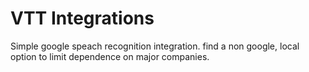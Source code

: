 # VTT Integrations

Simple google speach recognition integration.
find a non google, local option to limit dependence on major companies. 